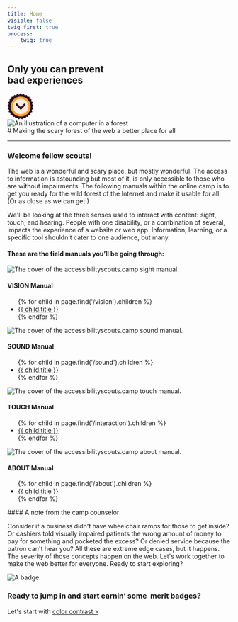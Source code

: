 ```yaml
---
title: Home
visible: false
twig_first: true
process:
    twig: true
---
```

<section>
    <div class="container">
        <h1 class="hero--type mt--90">Only you can prevent <br /><span class="hero--type__second-line">bad experiences</span></h1>
        <div class="hero--down">
            <a href="#down">
                <svg class="hero--down-icon" width="59" height="59" viewBox="0 0 59 59" xmlns="http://www.w3.org/2000/svg" xmlns:xlink="http://www.w3.org/1999/xlink">
                    <title>
                    go-down
                    </title>
                    <defs>
                        <path id="a" d="M29.5 56.293L25.795 59l-2.916-3.545-4.26 1.7-1.948-4.16-4.548.582-.85-4.514-4.55-.568.295-4.584-4.266-1.68 1.426-4.37-3.716-2.694 2.463-3.874L0 27.757l3.348-3.14-1.96-4.152 4.022-2.207-.867-4.51 4.443-1.136.28-4.585 4.585.008 1.41-4.372 4.44 1.15L22.15.93l4.013 2.22L29.5 0l3.337 3.15L36.85.93l2.45 3.883 4.44-1.15 1.41 4.372 4.584-.008.28 4.585 4.443 1.135-.867 4.51 4.022 2.208-1.96 4.153L59 27.758l-2.928 3.534 2.463 3.874-3.714 2.694 1.427 4.367-4.266 1.684.296 4.587-4.55.568-.85 4.514-4.55-.584-1.944 4.16-4.26-1.7L33.207 59z"/>
                        <pattern id="b" width="258" height="258" x="-258" y="-258" patternUnits="userSpaceOnUse">
                            <use xlink:href="#a"/>
                        </pattern>
                    </defs>
                    <g fill="none" fill-rule="evenodd">
                        <use fill="#2E112D" xlink:href="#a"/>
                        <use fill-opacity=".11" fill="url(#b)" xlink:href="#a"/>
                        <circle stroke="#FFA11B" stroke-width="5" fill="#FDE9DD" cx="30" cy="30" r="20"/>
                        <path class="hero--down-icon__arrow" d="M30.178 37c-.56 0-1.12-.224-1.55-.672l-8.986-9.412c-.856-.895-.856-2.348 0-3.244.854-.896 2.242-.896 3.098 0l7.438 7.79 7.083-7.418c.857-.896 2.246-.896 3.1 0s.856 2.348 0 3.245l-8.63 9.036c-.43.448-.99.672-1.55.672" fill="#2E112D"/>
                    </g>
                </svg>
            </a>
        </div>
    </div>
    <img src="user/pages/01.home/hero-01.png" alt="An illustration of a computer in a forest" />
</section>

<section class="container--content mt--90" markdown="1" id="down">
# Making the scary forest of the web a better place for all

---

### Welcome fellow scouts!

The web is a wonderful and scary place, but mostly wonderful. The access to information is astounding but most of it, is only accessible to those who are without impairments. The following manuals within the online camp is to get you ready for the wild forest of the Internet and make it usable for all. (Or as close as we can get!)

We'll be looking at the three senses used to interact with content: sight, touch, and hearing. People with one disability, or a combination of several, impacts the experience of a website or web app. Information, learning, or a specific tool shouldn't cater to one audience, but many.
</section>

<section class="manual--lists">
    <div class="container--content">
        <h4 class="mb--60">These are the field manuals you’ll be going through:</h4>
    </div>
    <div class="container">
        <div class="flex-grid--gutters">
            <div class="col">
                <div class="cover--box">
                    <img alt="The cover of the accessibilityscouts.camp sight manual." src="/user/pages/01.home/sight-cover.png">
                </div>
                <h4 class="manual--title">VISION Manual</h4>
                <ul class="toc--list">
                {% for child in page.find('/vision').children %}
                    <li class="toc--list__item toc--list__item-sight">
                        <a class="toc--list-item__link" href="{{ child.url }}">{{ child.title }}</a>
                    </li>
                {% endfor %}
                </ul>
            </div>
            <div class="col">
                <div class="cover--box">
                    <img alt="The cover of the accessibilityscouts.camp sound manual." src="/user/pages/01.home/sound-cover.png">
                </div>
                <h4 class="manual--title">SOUND Manual</h4>
                <ul class="toc--list">
                {% for child in page.find('/sound').children %}
                    <li class="toc--list__item toc--list__item-audio">
                        <a class="toc--list-item__link" href="{{ child.url }}">{{ child.title }}</a>
                    </li>
                {% endfor %}
                </ul>
            </div>
            <div class="col">
                <div class="cover--box">
                    <img alt="The cover of the accessibilityscouts.camp touch manual." src="/user/pages/01.home/touch-cover.png">
                </div>
                <h4 class="manual--title">TOUCH Manual</h4>
                <ul class="toc--list">
                {% for child in page.find('/interaction').children %}
                    <li class="toc--list__item toc--list__item-touch">
                        <a class="toc--list-item__link" href="{{ child.url }}">{{ child.title }}</a>
                    </li>
                {% endfor %}
                </ul>
            </div>
            <div class="col">
                <div class="cover--box">
                    <img alt="The cover of the accessibilityscouts.camp about manual." src="/user/pages/01.home/about-cover.png">
                </div>
                <h4 class="manual--title">ABOUT Manual</h4>
                <ul class="toc--list">
                {% for child in page.find('/about').children %}
                    <li class="toc--list__item toc--list__item-about">
                        <a class="toc--list-item__link" href="{{ child.url }}">{{ child.title }}</a>
                    </li>
                {% endfor %}
                </ul>
            </div>
        </div>
    </div>
</section>

<section>
<div class="container--content section--marg">
<div class="box purple stripe" markdown="1">
#### A note from the camp counselor

Consider if a business didn't have wheelchair ramps for those to get inside? Or cashiers told visually impaired patients the wrong amount of money to pay for something and pocketed the excess? Or denied service because the patron can't hear you? All these are extreme edge cases, but it happens. The severity of those concepts happen on the web. Let's work together to make the web better for everyone. Ready to start exploring?
</div>
</div>
</section>

<section class="container section--pad">
    <div class="flex-grid--gutters">
        <div class="col--width__three">
            <div class="badge--box">
                <img class="img--badge" alt="A badge." src="/user/pages/01.home/badge-star-holder.png">
            </div>
        </div>
        <div class="col--width__nine">
            <h3>Ready to jump in and start earnin’ some  merit badges?</h3>
            <p class="h3 h3__serif">Let's start with <a class="img--badge__trigger" href="/sight-manual/color-contrast">color contrast &raquo;</a></p>
        </div>
    </div>
</section>

